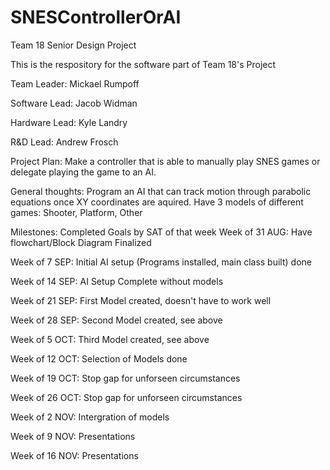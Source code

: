 # SNESControllerOrAI
Team 18 Senior Design Project

 This is the respository for the software part of Team 18's Project
 
   Team Leader: Mickael Rumpoff
  
   Software Lead: Jacob Widman
  
   Hardware Lead: Kyle Landry
  
   R&D Lead: Andrew Frosch
   
   Project Plan: Make a controller that is able to manually play SNES games or delegate playing the game to an AI.
   
   General thoughts: 
      Program an AI that can track motion through parabolic equations once XY coordinates are aquired.
      Have 3 models of different games: Shooter, Platform, Other
     
Milestones: Completed Goals by SAT of that week
Week of 31 AUG: Have flowchart/Block Diagram Finalized

Week of 7 SEP: Initial AI setup (Programs installed, main class built) done

Week of 14 SEP: AI Setup Complete without models

Week of 21 SEP: First Model created, doesn't have to work well

Week of 28 SEP: Second Model created, see above

Week of 5 OCT: Third Model created, see above

Week of 12 OCT: Selection of Models done

Week of 19 OCT: Stop gap for unforseen circumstances

Week of 26 OCT: Stop gap for unforseen circumstances

Week of 2 NOV: Intergration of models

Week of 9 NOV: Presentations

Week of 16 NOV: Presentations

